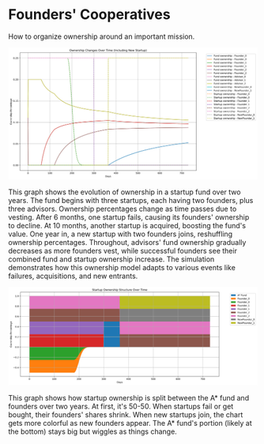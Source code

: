 # Founders' Cooperatives

How to organize ownership around an important mission.

![Plot of ownership in fund over time](plot/ownership_changes_with_new_startup.svg)

This graph shows the evolution of ownership in a startup fund over two years. The fund begins with three startups, each having two founders, plus three advisors. Ownership percentages change as time passes due to vesting. After 6 months, one startup fails, causing its founders' ownership to decline. At 10 months, another startup is acquired, boosting the fund's value. One year in, a new startup with two founders joins, reshuffling ownership percentages. Throughout, advisors' fund ownership gradually decreases as more founders vest, while successful founders see their combined fund and startup ownership increase. The simulation demonstrates how this ownership model adapts to various events like failures, acquisitions, and new entrants.

![Plot of ownership in startups over time](plot/startup_ownership_structure.svg)

This graph shows how startup ownership is split between the A* fund and founders over two years. At first, it's 50-50. When startups fail or get bought, their founders' shares shrink. When new startups join, the chart gets more colorful as new founders appear. The A* fund's portion (likely at the bottom) stays big but wiggles as things change.
